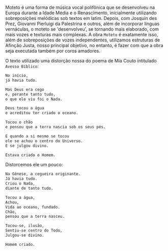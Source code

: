 Moteto é uma forma de música vocal polifônica que se desenvolveu na Europa durante a Idade Média e o Renascimento, inicialmente utilizando sobreposições melódicas sob textos em latim. Depois, com Josquin des Prez, Giovanni Pierluigi da Palestrina e outros, além de incorporar línguas vernáculas, o moteto se 'desenvolveu', se tornando mais elaborado, com mais vozes e texturas mais complexas. A obra `Moteto` é exatamente isso, além de sobreposições de vozes independentes, utilizamos estruturas de Afinção Justa, nosso principal objetivo, no entanto, é fazer com que a obra seja executada também por coros amadores.

O texto utilizado uma distorção nossa do poema de Mia Couto intitulado `Avesso Bíblico`:

``` txt
No início,
já havia tudo.

Mas Deus era cego
e, perante tanto tudo,
o que ele viu foi o Nada.

Deus tocou a água
e acreditou ter criado o oceano.

Tocou o chão
e pensou que a terra nascia sob os seus pés.

E quando a si mesmo se tocou
ele se achou o centro do Universo.
E se julgou divino.

Estava criado o Homem.

```
Distorcemos ele um pouco:

``` txt
Na Gênese, a cegueira originante.
Já havia tudo.
Criou o Nada, 
diante de tanto tudo.

Tocou a água,
Achou,
Vida ao oceano, fundado.
Chão,
pensou que a terra nasceu.

Tocou-se, ilusão,
Sentiu-se centro do Todo,
Julgou-se divino.

Homem criado.

```
